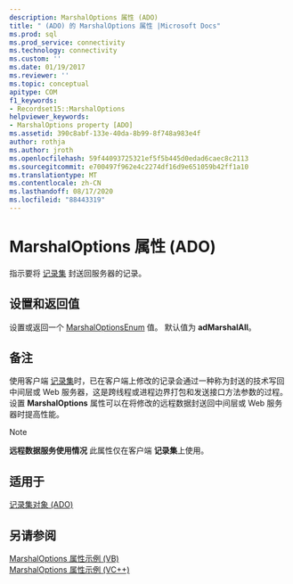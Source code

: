 ```yaml
---
description: MarshalOptions 属性 (ADO)
title: " (ADO) 的 MarshalOptions 属性 |Microsoft Docs"
ms.prod: sql
ms.prod_service: connectivity
ms.technology: connectivity
ms.custom: ''
ms.date: 01/19/2017
ms.reviewer: ''
ms.topic: conceptual
apitype: COM
f1_keywords:
- Recordset15::MarshalOptions
helpviewer_keywords:
- MarshalOptions property [ADO]
ms.assetid: 390c8abf-133e-40da-8b99-8f748a983e4f
author: rothja
ms.author: jroth
ms.openlocfilehash: 59f44093725321ef5f5b445d0edad6caec8c2113
ms.sourcegitcommit: e700497f962e4c2274df16d9e651059b42ff1a10
ms.translationtype: MT
ms.contentlocale: zh-CN
ms.lasthandoff: 08/17/2020
ms.locfileid: "88443319"
---
```

# <a name="marshaloptions-property-ado"></a>MarshalOptions 属性 (ADO)
指示要将 [记录集](../../../ado/reference/ado-api/recordset-object-ado.md) 封送回服务器的记录。  
  
## <a name="settings-and-return-values"></a>设置和返回值  
 设置或返回一个 [MarshalOptionsEnum](../../../ado/reference/ado-api/marshaloptionsenum.md) 值。 默认值为 **adMarshalAll**。  
  
## <a name="remarks"></a>备注  
 使用客户端 [记录集](../../../ado/reference/ado-api/recordset-object-ado.md)时，已在客户端上修改的记录会通过一种称为封送的技术写回中间层或 Web 服务器，这是跨线程或进程边界打包和发送接口方法参数的过程。 设置 **MarshalOptions** 属性可以在将修改的远程数据封送回中间层或 Web 服务器时提高性能。  
  
> [!NOTE]
>  **远程数据服务使用情况** 此属性仅在客户端 **记录集**上使用。  
  
## <a name="applies-to"></a>适用于  
 [记录集对象 (ADO)](../../../ado/reference/ado-api/recordset-object-ado.md)  
  
## <a name="see-also"></a>另请参阅  
 [MarshalOptions 属性示例 (VB) ](../../../ado/reference/ado-api/marshaloptions-property-example-vb.md)   
 [MarshalOptions 属性示例 (VC++)](../../../ado/reference/ado-api/marshaloptions-property-example-vc.md)   
